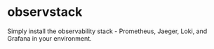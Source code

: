 # observstack

Simply install the observability stack - Prometheus, Jaeger, Loki, and Grafana in your environment.